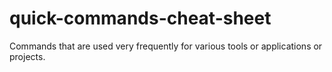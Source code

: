# quick-commands-cheat-sheet
Commands that are used very frequently for various tools or applications or projects.

